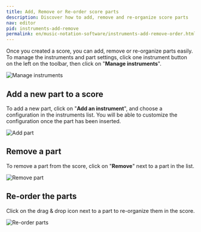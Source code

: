 ```yaml
---
title: Add, Remove or Re-order score parts
description: Discover how to add, remove and re-organize score parts
nav: editor
pid: instruments-add-remove
permalink: en/music-notation-software/instruments-add-remove-order.html
---
```


Once you created a score, you can add, remove or re-organize parts easily. To manage the instruments and part settings, click one instrument button on the left on the toolbar, then click on "**Manage instruments**".

![Manage instruments](/help/assets/img/editor/manage-instruments.png)

## Add a new part to a score

To add a new part, click on "**Add an instrument**", and choose a configuration in the instruments list. You will be able to customize the configuration once the part has been inserted.

![Add part](/help/assets/img/editor/part-add.gif)

## Remove a part

To remove a part from the score, click on "**Remove**" next to a part in the list.

![Remove part](/help/assets/img/editor/part-edit.png)

## Re-order the parts

Click on the drag & drop icon next to a part to re-organize them in the score.

![Re-order parts](/help/assets/img/editor/part-order.gif)
